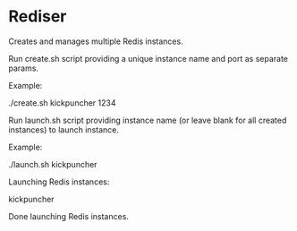 Rediser
=======

Creates and manages multiple Redis instances.

Run create.sh script providing a unique instance name and port as separate params.

Example:

./create.sh kickpuncher 1234

Run launch.sh script providing instance name (or leave blank for all created instances) to launch instance.

Example:

./launch.sh kickpuncher

Launching Redis instances:

  kickpuncher

Done launching Redis instances.
